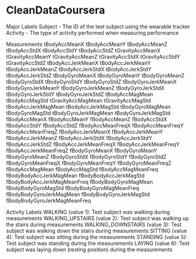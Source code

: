 # CleanDataCoursera
Major Labels
  Subject - The ID of the test subject using the wearable tracker
  Activity - The type of activity performed when measuring performance
  
Measurements
  tBodyAccMeanX
  tBodyAccMeanY
  tBodyAccMeanZ
  tBodyAccStdX
  tBodyAccStdY
  tBodyAccStdZ
  tGravityAccMeanX
  tGravityAccMeanY
  tGravityAccMeanZ
  tGravityAccStdX
  tGravityAccStdY
  tGravityAccStdZ
  tBodyAccJerkMeanX
  tBodyAccJerkMeanY
  tBodyAccJerkMeanZ
  tBodyAccJerkStdX
  tBodyAccJerkStdY
  tBodyAccJerkStdZ
  tBodyGyroMeanX
  tBodyGyroMeanY
  tBodyGyroMeanZ
  tBodyGyroStdX
  tBodyGyroStdY
  tBodyGyroStdZ
  tBodyGyroJerkMeanX
  tBodyGyroJerkMeanY
  tBodyGyroJerkMeanZ
  tBodyGyroJerkStdX
  tBodyGyroJerkStdY
  tBodyGyroJerkStdZ
  tBodyAccMagMean
  tBodyAccMagStd
  tGravityAccMagMean
  tGravityAccMagStd
  tBodyAccJerkMagMean
  tBodyAccJerkMagStd
  tBodyGyroMagMean
  tBodyGyroMagStd
  tBodyGyroJerkMagMean
  tBodyGyroJerkMagStd
  fBodyAccMeanX
  fBodyAccMeanY
  fBodyAccMeanZ
  fBodyAccStdX
  fBodyAccStdY
  fBodyAccStdZ
  fBodyAccMeanFreqX
  fBodyAccMeanFreqY
  fBodyAccMeanFreqZ
  fBodyAccJerkMeanX
  fBodyAccJerkMeanY
  fBodyAccJerkMeanZ
  fBodyAccJerkStdX
  fBodyAccJerkStdY
  fBodyAccJerkStdZ
  fBodyAccJerkMeanFreqX
  fBodyAccJerkMeanFreqY
  fBodyAccJerkMeanFreqZ
  fBodyGyroMeanX
  fBodyGyroMeanY
  fBodyGyroMeanZ
  fBodyGyroStdX
  fBodyGyroStdY
  fBodyGyroStdZ
  fBodyGyroMeanFreqX
  fBodyGyroMeanFreqY
  fBodyGyroMeanFreqZ
  fBodyAccMagMean
  fBodyAccMagStd
  fBodyAccMagMeanFreq
  fBodyBodyAccJerkMagMean
  fBodyBodyAccJerkMagStd
  fBodyBodyAccJerkMagMeanFreq
  fBodyBodyGyroMagMean
  fBodyBodyGyroMagStd
  fBodyBodyGyroMagMeanFreq
  fBodyBodyGyroJerkMagMean
  fBodyBodyGyroJerkMagStd
  fBodyBodyGyroJerkMagMeanFreq
  
Activity Labels
  WALKING (value 1): Test subject was walking during measurements
  WALKING_UPSTAIRS (value 2): Test subject was walking up the stairs during measurements 
  WALKING_DOWNSTAIRS (value 3): Test subject was walking down the stairs during            measurements
  SITTING (value 4): Test subject was sitting during the measurements
  STANDING (value 5): Test subject was standing during the measurements
  LAYING (value 6): Test subject was laying down (resting position) during the measurements